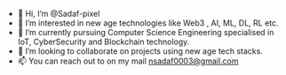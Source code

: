 - 👋 Hi, I’m @Sadaf-pixel
- 👀 I’m interested in new age technologies like Web3 , AI, ML, DL, RL etc. 
- 🌱 I’m currently pursuing Computer Science Engineering specialised in IoT, CyberSecurity and Blockchain technology.
- 💞️ I’m looking to collaborate on projects using new age tech stacks.
- 📫 You can reach out to on my mail nsadaf0003@gmail.com

<!---
Sadaf-pixel/Sadaf-pixel is a ✨ special ✨ repository because its `README.md` (this file) appears on your GitHub profile.
You can click the Preview link to take a look at your changes.
--->

